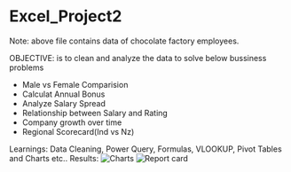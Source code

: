 # Excel_Project2
Note: above file contains data of chocolate factory employees.

OBJECTIVE: is to clean and analyze the data to solve below bussiness problems 
* Male vs Female Comparision
* Calculat Annual Bonus
* Analyze Salary Spread
* Relationship between Salary and Rating
* Company growth over time
* Regional Scorecard(Ind vs Nz)

Learnings: Data Cleaning, Power Query, Formulas, VLOOKUP, Pivot Tables and Charts etc..
Results:
![Charts](https://github.com/Rajasekhar342/Excel_Project2/assets/101009856/92b19b5e-9c26-45f0-998e-c9d58f40f79b)
![Report card](https://github.com/Rajasekhar342/Excel_Project2/assets/101009856/fa572675-fba3-464a-830f-7fc2a7215d28)

